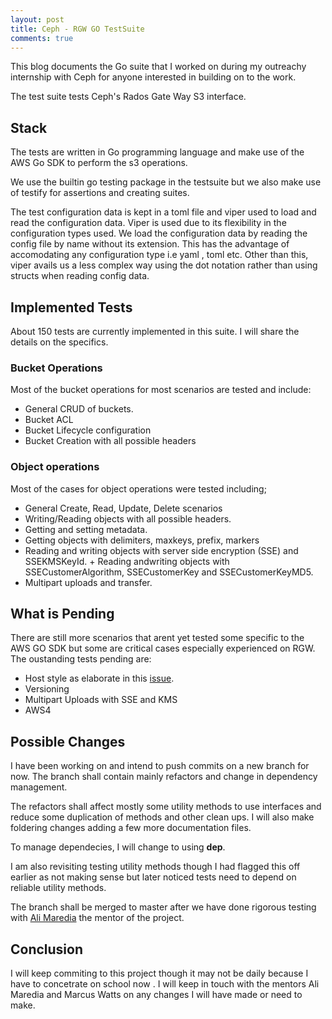 ```yaml
---
layout: post
title: Ceph - RGW GO TestSuite
comments: true
---
```


This blog documents the Go suite that I worked on during my outreachy internship with Ceph for anyone interested in building on to the work.

The test suite tests Ceph's Rados Gate Way S3 interface.

## Stack

The tests are written in Go programming language and make use of the AWS Go SDK to perform the s3 operations.

We use the builtin go testing package in the testsuite but we also make use of testify for assertions and creating suites.

The test configuration data is kept in a toml file and viper used to load and read the configuration data. Viper is used due to its flexibility in the configuration types used. We load the configuration data by reading the config file by name without its extension. This has the advantage of accomodating any configuration type i.e yaml , toml etc. Other than this, viper avails us a less complex way using the dot notation rather than using structs when reading config data.

## Implemented Tests

About 150 tests are currently implemented in this suite. I will share the details on the specifics.

### Bucket Operations

Most of the bucket operations for most scenarios are tested and include:

+ General CRUD of buckets.        
+ Bucket ACL
+ Bucket Lifecycle configuration       
+ Bucket Creation with all possible headers    


### Object operations

Most of the cases for object operations were tested including;

+ General Create, Read, Update, Delete scenarios     
+ Writing/Reading objects with all possible headers.   
+ Getting and setting metadata.   
+ Getting objects with delimiters, maxkeys, prefix, markers 
+ Reading and writing objects with server side encryption (SSE) and SSEKMSKeyId.    + Reading andwriting objects with SSECustomerAlgorithm, SSECustomerKey and SSECustomerKeyMD5.
+ Multipart uploads and transfer.

## What is Pending

There are still more scenarios that arent yet tested some specific to the AWS GO SDK but some are critical cases especially experienced on RGW. The oustanding tests pending are:

+ Host style as elaborate in this [issue](https://github.com/nanjekyejoannah/go_s3tests/issues).
+ Versioning
+ Multipart Uploads with SSE and KMS
+ AWS4

## Possible Changes

I have been working on and intend to push commits on a new branch for now. The branch shall contain mainly refactors and change in dependency management.

The refactors shall affect mostly some utility methods to use  interfaces and reduce some duplication of methods and other clean ups. I will also make foldering changes adding a few more documentation files.

To manage dependecies, I will change to using **dep**.

I am also revisiting testing utility methods though I had flagged this off earlier as not making sense but later noticed tests need to depend on reliable utility methods.

The branch shall be merged to master after we have done rigorous testing with [Ali Maredia](https://github.com/alimaredia) the mentor of the project.

## Conclusion

I will keep commiting to this project though it may not be daily because I have to concetrate on school now . I will keep in touch with the mentors Ali Maredia and Marcus Watts on any changes I will have made or need to make.
